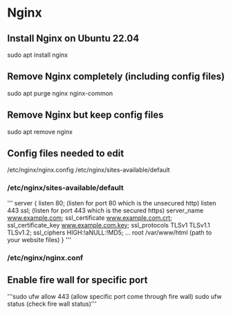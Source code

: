 # Nginx
## Install Nginx on Ubuntu 22.04
sudo apt install nginx

## Remove Nginx completely (including config files)
sudo apt purge nginx nginx-common

## Remove Nginx but keep config files
sudo apt remove nginx

## Config files needed to edit
/etc/nginx/nginx.config
/etc/nginx/sites-available/default

### /etc/nginx/sites-available/default
'''
server {
    listen              80; (listen for port 80 which is the unsecured http)
    listen              443 ssl; (listen for port 443 which is the secured https)
    server_name         www.example.com;
    ssl_certificate     www.example.com.crt;
    ssl_certificate_key www.example.com.key;
    ssl_protocols       TLSv1 TLSv1.1 TLSv1.2;
    ssl_ciphers         HIGH:!aNULL:!MD5;
    ...
    root /var/www/html (path to your website files)
}
'''

### /etc/nginx/nginx.conf


## Enable fire wall for specific port
'''sudo ufw allow 443 (allow specific port come through fire wall)
sudo ufw status (check fire wall status)'''
